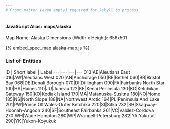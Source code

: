 ```yaml
---
# Front matter (even empty) required for Jekyll to process
---
```


#### JavaScript Alias: maps/alaska

Map Name: Alaska
Dimensions (Width x Height): 656x501



{% embed_spec_map alaska-map.js %}

### List of Entities

ID | Short label | Label
---|---|---|---
013|AE|Aleutians East
016|AW|Aleutians West
020|AN|Anchorage
050|BE|Bethel
060|BR|Bristol Bay
068|DE|Denali Borough
070|DI|Dillingham
090|FA|Fairbanks North Star
100|HA|Haines
110|JU|Juneau
122|KE|Kenai Peninsula
130|KG|Ketchikan Gateway
150|KO|Kodiak Island
170|MA|Matanuska-Susitna
180|NO|Nome
185|NS|North Slope
188|NA|Northwest Arctic
164|PL|Peninsula And Lake
201|PW|Prince Of Wales-Outer Ketchika
220|SI|Sitka
232|SH|Skagway-Hoonah-Angoon
240|SF|Southeast Fairbanks
261|VC|Valdez-Cordova
270|WH|Wade Hampton
280|WP|Wrangell-Petersburg
282|YA|Yakutat
290|YK|Yukon-Koyukuk

